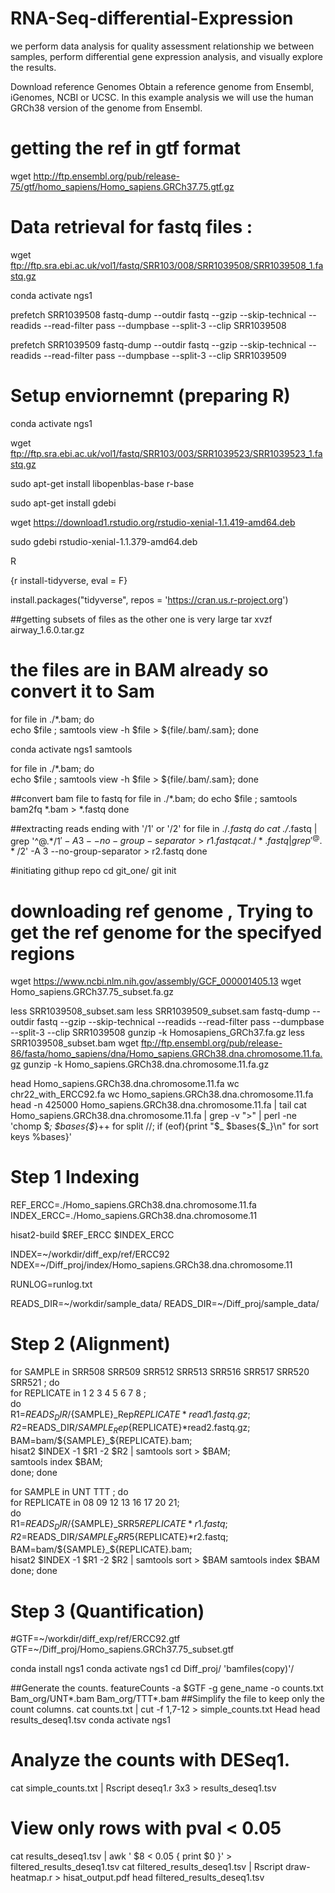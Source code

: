 # RNA-Seq-differential-Expression
 we perform  data analysis for quality assessment relationship we between samples, perform differential gene expression analysis, and visually explore the results.
 
Download reference Genomes
Obtain a reference genome from Ensembl, iGenomes, NCBI or UCSC. In this example analysis we will use the human GRCh38 version of the genome from Ensembl.  

# getting the ref in gtf format 
  wget http://ftp.ensembl.org/pub/release-75/gtf/homo_sapiens/Homo_sapiens.GRCh37.75.gtf.gz
 
 # Data retrieval for fastq files :
  wget ftp://ftp.sra.ebi.ac.uk/vol1/fastq/SRR103/008/SRR1039508/SRR1039508_1.fastq.gz
  
  conda activate ngs1

prefetch SRR1039508
 fastq-dump --outdir fastq --gzip --skip-technical  --readids --read-filter pass --dumpbase --split-3 --clip SRR1039508
 
 prefetch SRR1039509
 fastq-dump --outdir fastq --gzip --skip-technical  --readids --read-filter pass --dumpbase --split-3 --clip SRR1039509
 
 
# Setup enviornemnt (preparing R)

  conda activate ngs1
  
  wget ftp://ftp.sra.ebi.ac.uk/vol1/fastq/SRR103/003/SRR1039523/SRR1039523_1.fastq.gz
 
  sudo apt-get install libopenblas-base r-base
  
  sudo apt-get install gdebi
  
 wget https://download1.rstudio.org/rstudio-xenial-1.1.419-amd64.deb
  
  sudo gdebi rstudio-xenial-1.1.379-amd64.deb
  
   R

{r install-tidyverse, eval = F}

install.packages("tidyverse", repos = 'https://cran.us.r-project.org')

##getting subsets of files as the other one is very large 
       tar xvzf airway_1.6.0.tar.gz 

# the files are in BAM already so convert it to Sam 
 
 for file in ./*.bam;
   do    
       echo $file ;     samtools view -h $file > ${file/.bam/.sam};
   done
 
  conda activate ngs1
  samtools

for file in ./*.bam;
     do  
       echo $file ; samtools view -h $file > ${file/.bam/.sam};
     done

 ##convert bam file to fastq
   for file in ./*.bam;
      do 
        echo $file ; samtools bam2fq *.bam > *.fastq
      done
     
##extracting reads ending with '/1' or '/2'
    for file in ./*.fastq
     do
       cat ./*.fastq | grep '^@.*/1$' -A 3 --no-group-separator > r1.fastq
       cat ./*.fastq | grep '^@.*/2$' -A 3 --no-group-separator > r2.fastq
     done
   
#initiating githup repo
   cd git_one/
   git init

# downloading ref genome , Trying to get the ref genome for the specifyed regions
  wget https://www.ncbi.nlm.nih.gov/assembly/GCF_000001405.13
  wget Homo_sapiens.GRCh37.75_subset.fa.gz
 
   less SRR1039508_subset.sam 
  less SRR1039509_subset.sam 
   fastq-dump --outdir fastq --gzip --skip-technical  --readids --read-filter pass --dumpbase --split-3 --clip SRR1039508
  gunzip -k Homosapiens_GRCh37.fa.gz 
   less SRR1039508_subset.bam 
  wget ftp://ftp.ensembl.org/pub/release-86/fasta/homo_sapiens/dna/Homo_sapiens.GRCh38.dna.chromosome.11.fa.gz
   gunzip -k Homo_sapiens.GRCh38.dna.chromosome.11.fa.gz 
 
  head Homo_sapiens.GRCh38.dna.chromosome.11.fa
   wc chr22_with_ERCC92.fa
  wc Homo_sapiens.GRCh38.dna.chromosome.11.fa
   head -n 425000 Homo_sapiens.GRCh38.dna.chromosome.11.fa | tail
  cat Homo_sapiens.GRCh38.dna.chromosome.11.fa |  grep -v ">" | perl -ne 'chomp $_; $bases{$_}++ for split //; if (eof){print "$_ $bases{$_}\n" for sort keys %bases}'

  
 # Step 1 Indexing
  REF_ERCC=./Homo_sapiens.GRCh38.dna.chromosome.11.fa 
  INDEX_ERCC=./Homo_sapiens.GRCh38.dna.chromosome.11

 hisat2-build $REF_ERCC $INDEX_ERCC
 
 INDEX=~/workdir/diff_exp/ref/ERCC92
 NDEX=~/Diff_proj/index/Homo_sapiens.GRCh38.dna.chromosome.11

RUNLOG=runlog.txt

READS_DIR=~/workdir/sample_data/
 READS_DIR=~/Diff_proj/sample_data/

 
# Step 2 (Alignment)
 for SAMPLE in SRR508 SRR509 SRR512 SRR513 SRR516 SRR517 SRR520 SRR521 ; 
    do    
 for REPLICATE in 1 2 3 4 5 6 7 8 ;    
    do         
 R1=$READS_DIR/${SAMPLE}_Rep${REPLICATE}*read1.fastq.gz;       
 R2=$READS_DIR/${SAMPLE}_Rep${REPLICATE}*read2.fastq.gz;       
 BAM=bam/${SAMPLE}_${REPLICATE}.bam;         
 hisat2 $INDEX -1 $R1 -2 $R2 | samtools sort > $BAM;      
 samtools index $BAM;  
    done; 
    done
 
 for SAMPLE in UNT TTT ; 
 do    
 for REPLICATE in 08 09 12 13 16 17 20 21;    
 do       
 R1=$READS_DIR/${SAMPLE}_SRR5${REPLICATE}*r1.fastq;     
 R2=$READS_DIR/${SAMPLE}_SRR5${REPLICATE}*r2.fastq;        
 BAM=bam/${SAMPLE}_${REPLICATE}.bam;        
 hisat2 $INDEX -1 $R1 -2 $R2 | samtools sort > $BAM
 samtools index $BAM 
 done; 
 done

# Step 3 (Quantification)
 
   #GTF=~/workdir/diff_exp/ref/ERCC92.gtf
   GTF=~/Diff_proj/Homo_sapiens.GRCh37.75_subset.gtf 

  conda install ngs1
 conda activate ngs1
cd Diff_proj/ 'bamfiles(copy)'/
  
 
 ##Generate the counts.
  featureCounts -a $GTF -g gene_name -o counts.txt  Bam_org/UNT*.bam  Bam_org/TTT*.bam
##Simplify the file to keep only the count columns.
  cat counts.txt | cut -f 1,7-12 > simple_counts.txt
  Head
   head results_deseq1.tsv 
  conda activate ngs1
  # Analyze the counts with DESeq1.
   cat simple_counts.txt | Rscript deseq1.r 3x3 > results_deseq1.tsv
   # View only rows with pval < 0.05
  cat results_deseq1.tsv | awk ' $8 < 0.05 { print $0 }' > filtered_results_deseq1.tsv
  cat filtered_results_deseq1.tsv | Rscript draw-heatmap.r > hisat_output.pdf
  head filtered_results_deseq1.tsv 

 

 
 
 
 

